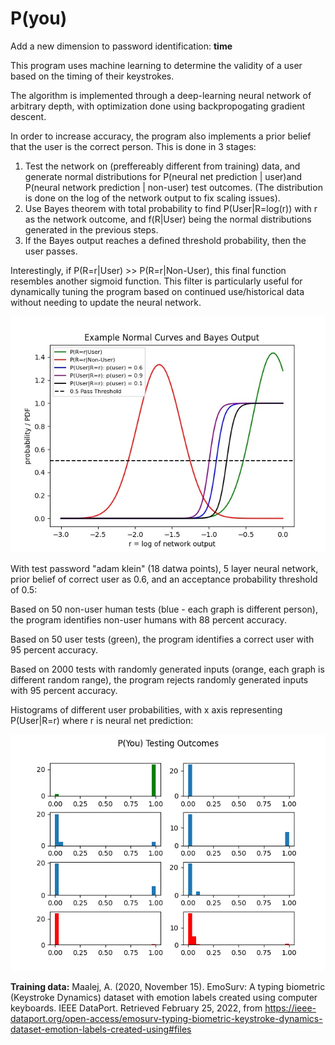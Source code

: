 # P(you)

Add a new dimension to password identification: **time**

This program uses machine learning to determine the validity of a user based on the timing of their keystrokes.

The algorithm is implemented through a deep-learning neural network of arbitrary depth, with optimization done using backpropogating gradient descent.

In order to increase accuracy, the program also implements a prior belief that the user is the correct person. This is done in 3 stages:

1. Test the network on (preffereably different from training) data, and generate normal distributions for P(neural net prediction | user)and P(neural network prediction | non-user) test outcomes. (The distribution is done on the log of the network output to fix scaling issues).
2. Use Bayes theorem with total probability to find P(User|R=log(r)) with r as the network outcome, and f(R|User) being the normal distributions generated in the previous steps.
3. If the Bayes output reaches a defined threshold probability, then the user passes.

Interestingly, if P(R=r|User) >> P(R=r|Non-User), this final function resembles another sigmoid function. This filter is particularly useful for dynamically tuning the program based on continued use/historical data without needing to update the neural network.

![Bayes process graphic](https://github.com/aklein4/P-you-/blob/master/images/bayes-prior-graphic.jpeg)

With test password "adam klein" (18 datwa points), 5 layer neural network, prior belief of correct user as 0.6, and an acceptance probability threshold of 0.5:

Based on 50 non-user human tests (blue - each graph is different person), the program identifies non-user humans with 88 percent accuracy.

Based on 50 user tests (green), the program identifies a correct user with 95 percent accuracy.

Based on 2000 tests with randomly generated inputs (orange, each graph is different random range), the program rejects randomly generated inputs with 95 percent accuracy.

Histograms of different user probabilities, with x axis representing P(User|R=r) where r is neural net prediction:

![testing graphic](https://github.com/aklein4/P-you-/blob/master/images/P-you-testing-outcomes.png)

**Training data:**
Maalej, A. (2020, November 15). EmoSurv: A typing biometric (Keystroke Dynamics) dataset with emotion labels created using computer keyboards. IEEE DataPort.
Retrieved February 25, 2022, from https://ieee-dataport.org/open-access/emosurv-typing-biometric-keystroke-dynamics-dataset-emotion-labels-created-using#files 
